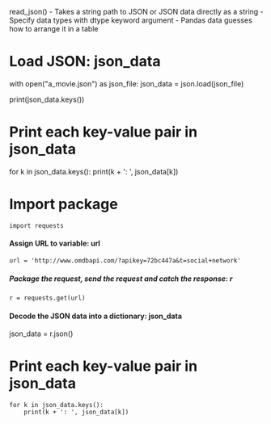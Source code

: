 
read_json()
	- Takes a string path to JSON or JSON data directly as a string
	- Specify data types with dtype keyword argument
	- Pandas data guesses how to arrange it in a table

# Load JSON: json_data
with open("a_movie.json") as json_file:
    json_data = json.load(json_file)
    
print(json_data.keys())
# Print each key-value pair in json_data
for k in json_data.keys():
    print(k + ': ', json_data[k])



# Import package
`import requests`
#### Assign URL to variable: url
`url = 'http://www.omdbapi.com/?apikey=72bc447a&t=social+network'`
##### Package the request, send the request and catch the response: r
`r = requests.get(url)`
#### Decode the JSON data into a dictionary: json_data
json_data = r.json()
# Print each key-value pair in json_data
```
for k in json_data.keys():
    print(k + ': ', json_data[k])
```
